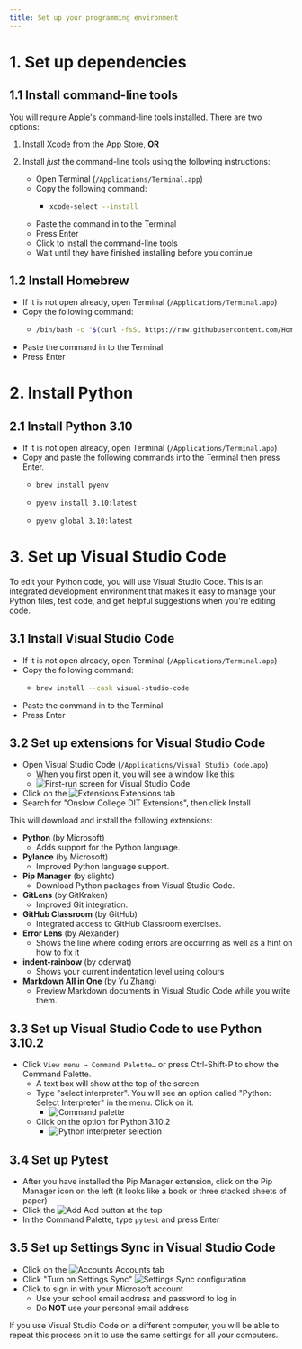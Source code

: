 ```yaml
---
title: Set up your programming environment
---
```


# 1. Set up dependencies

## 1.1 Install command-line tools

You will require Apple's command-line tools installed. There are two options:

1. Install [Xcode](https://apps.apple.com/nz/app/xcode/id497799835?mt=12) from the App Store, **OR**
2. Install *just* the command-line tools using the following instructions:

    - Open Terminal (``/Applications/Terminal.app``)
    - Copy the following command:
      - ```zsh
        xcode-select --install
        ```
    - Paste the command in to the Terminal
    - Press Enter
    - Click to install the command-line tools
    - Wait until they have finished installing before you continue

## 1.2 Install Homebrew

- If it is not open already, open Terminal (``/Applications/Terminal.app``)
- Copy the following command:
  - ```zsh
    /bin/bash -c "$(curl -fsSL https://raw.githubusercontent.com/Homebrew/install/HEAD/install.sh)"
    ```
- Paste the command in to the Terminal
- Press Enter

# 2. Install Python

## 2.1 Install Python 3.10

- If it is not open already, open Terminal (``/Applications/Terminal.app``)
- Copy and paste the following commands into the Terminal then press Enter. 
  - ```bash
    brew install pyenv
    ```
  - ```bash
    pyenv install 3.10:latest
    ```
  - ```
    pyenv global 3.10:latest
    ```

# 3. Set up Visual Studio Code

To edit your Python code, you will use Visual Studio Code. This is an integrated development environment that makes it easy to manage your Python files, test code, and get helpful suggestions when you're editing code.

## 3.1 Install Visual Studio Code

- If it is not open already, open Terminal (``/Applications/Terminal.app``)
- Copy the following command:
  - ```zsh
    brew install --cask visual-studio-code
    ```
- Paste the command in to the Terminal
- Press Enter

## 3.2 Set up extensions for Visual Studio Code

- Open Visual Studio Code (``/Applications/Visual Studio Code.app``)
  - When you first open it, you will see a window like this:
  - ![First-run screen for Visual Studio Code](img/vscode01.png)
- Click on the ![Extensions](/img/extensions.svg) Extensions tab
- Search for "Onslow College DIT Extensions", then click Install
 
This will download and install the following extensions:
- **Python** (by Microsoft)
  - Adds support for the Python language.
- **Pylance** (by Microsoft)
  - Improved Python language support.
- **Pip Manager** (by slightc)
  - Download Python packages from Visual Studio Code.
- **GitLens** (by GitKraken)
  - Improved Git integration.
- **GitHub Classroom** (by GitHub)
  - Integrated access to GitHub Classroom exercises.
- **Error Lens** (by Alexander)
  - Shows the line where coding errors are occurring as well as a hint on how to fix it
- **indent-rainbow** (by oderwat)
  - Shows your current indentation level using colours
- **Markdown All in One** (by Yu Zhang)
  - Preview Markdown documents in Visual Studio Code while you write them.

## 3.3 Set up Visual Studio Code to use Python 3.10.2

- Click ``View menu → Command Palette…`` or press Ctrl-Shift-P to show the Command Palette.
  - A text box will show at the top of the screen. 
  - Type "select interpreter". You will see an option called "Python: Select Interpreter" in the menu. Click on it.
    - ![Command palette](img/vscode02.png)
  - Click on the option for Python 3.10.2
    - ![Python interpreter selection](img/vscode03.png)

## 3.4 Set up Pytest

- After you have installed the Pip Manager extension, click on the Pip Manager icon on the left (it looks like a book or three stacked sheets of paper)
- Click the ![Add](/img/add.svg) Add button at the top
- In the Command Palette, type ``pytest`` and press Enter

## 3.5 Set up Settings Sync in Visual Studio Code

- Click on the ![Accounts](/img/account.svg) Accounts tab
- Click "Turn on Settings Sync"
![Settings Sync configuration](img/vscode04.png)
- Click to sign in with your Microsoft account
  - Use your school email address and password to log in
  - Do **NOT** use your personal email address

If you use Visual Studio Code on a different computer, you will be able to repeat this process on it to use the same settings for all your computers.
